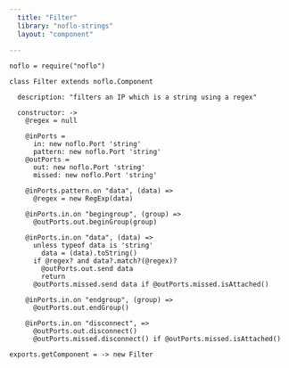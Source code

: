 ```yaml
---
  title: "Filter"
  library: "noflo-strings"
  layout: "component"

---
```


    noflo = require("noflo")
    
    class Filter extends noflo.Component
    
      description: "filters an IP which is a string using a regex"
    
      constructor: ->
        @regex = null
    
        @inPorts =
          in: new noflo.Port 'string'
          pattern: new noflo.Port 'string'
        @outPorts =
          out: new noflo.Port 'string'
          missed: new noflo.Port 'string'
    
        @inPorts.pattern.on "data", (data) =>
          @regex = new RegExp(data)
    
        @inPorts.in.on "begingroup", (group) =>
          @outPorts.out.beginGroup(group)
    
        @inPorts.in.on "data", (data) =>
          unless typeof data is 'string'
            data = (data).toString()
          if @regex? and data?.match?(@regex)?
            @outPorts.out.send data
            return
          @outPorts.missed.send data if @outPorts.missed.isAttached()
    
        @inPorts.in.on "endgroup", (group) =>
          @outPorts.out.endGroup()
    
        @inPorts.in.on "disconnect", =>
          @outPorts.out.disconnect()
          @outPorts.missed.disconnect() if @outPorts.missed.isAttached()
    
    exports.getComponent = -> new Filter
    
